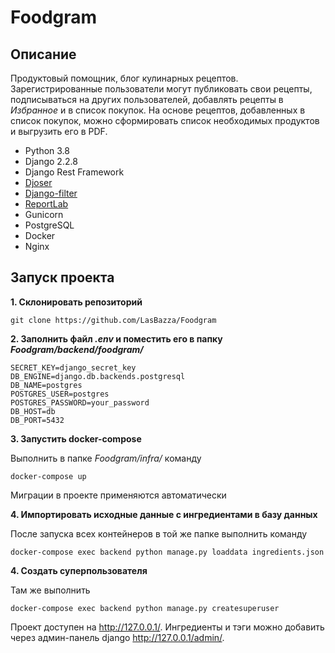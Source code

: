 # Foodgram
## Описание

Продуктовый помощник, блог кулинарных рецептов. Зарегистрированные пользователи могут публиковать свои рецепты, подписываться на других пользователей, добавлять рецепты в _Избранное_ и в список покупок. На основе рецептов, добавленных в список покупок, можно сформировать список необходимых продуктов и выгрузить его в PDF.


* Python 3.8
* Django 2.2.8
* Django Rest Framework
* [Djoser](https://djoser.readthedocs.io/en/latest/)
* [Django-filter](https://django-filter.readthedocs.io/en/stable/index.html)
* [ReportLab](https://www.reportlab.com/dev/docs/)
* Gunicorn
* PostgreSQL
* Docker
* Nginx

## Запуск проекта

**1. Склонировать репозиторий**

```
git clone https://github.com/LasBazza/Foodgram
```

**2. Заполнить файл _.env_ и поместить его в папку _Foodgram/backend/foodgram/_**

```
SECRET_KEY=django_secret_key
DB_ENGINE=django.db.backends.postgresql
DB_NAME=postgres
POSTGRES_USER=postgres
POSTGRES_PASSWORD=your_password
DB_HOST=db
DB_PORT=5432
```

**3. Запустить docker-compose**

Выполнить в папке _Foodgram/infra/_ команду

```
docker-compose up
```

Миграции в проекте применяются автоматически

**4. Импортировать исходные данные с ингредиентами в базу данных**

После запуска всех контейнеров в той же папке выполнить команду
```
docker-compose exec backend python manage.py loaddata ingredients.json
```

**4. Создать суперпользователя**

Там же выполнить

```
docker-compose exec backend python manage.py createsuperuser
```

Проект доступен на http://127.0.0.1/. Ингредиенты и тэги можно добавить через админ-панель django http://127.0.0.1/admin/.
